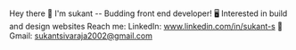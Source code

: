 Hey there 👋
I'm sukant -- Budding front end developer!
🖥️ Interested in build and design websites 
Reach me:
LinkedIn: www.linkedin.com/in/sukant-s
📧 Gmail: sukantsivaraja2002@gmail.com



